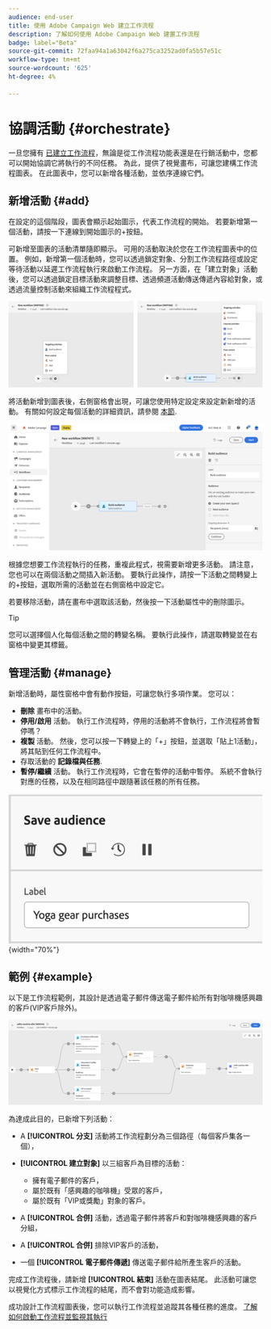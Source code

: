 ```yaml
---
audience: end-user
title: 使用 Adobe Campaign Web 建立工作流程
description: 了解如何使用 Adobe Campaign Web 建置工作流程
badge: label="Beta"
source-git-commit: 72faa94a1a63042f6a275ca3252ad0fa5b57e51c
workflow-type: tm+mt
source-wordcount: '625'
ht-degree: 4%

---
```



# 協調活動 {#orchestrate}

一旦您擁有 [已建立工作流程](create-workflow.md)，無論是從工作流程功能表還是在行銷活動中，您都可以開始協調它將執行的不同任務。 為此，提供了視覺畫布，可讓您建構工作流程圖表。 在此圖表中，您可以新增各種活動，並依序連線它們。

## 新增活動 {#add}

在設定的這個階段，圖表會顯示起始圖示，代表工作流程的開始。 若要新增第一個活動，請按一下連線到開始圖示的+按鈕。

可新增至圖表的活動清單隨即顯示。 可用的活動取決於您在工作流程圖表中的位置。 例如，新增第一個活動時，您可以透過鎖定對象、分割工作流程路徑或設定等待活動以延遲工作流程執行來啟動工作流程。 另一方面，在「建立對象」活動後，您可以透過鎖定目標活動來調整目標、透過頻道活動傳送傳遞內容給對象，或透過流量控制活動來組織工作流程程式。

![](assets/workflow-start.png)

將活動新增到圖表後，右側窗格會出現，可讓您使用特定設定來設定新新增的活動。 有關如何設定每個活動的詳細資訊，請參閱 [本節](activities/about-activities.md).

![](assets/workflow-configure-activities.png)

根據您想要工作流程執行的任務，重複此程式，視需要新增更多活動。 請注意，您也可以在兩個活動之間插入新活動。 要執行此操作，請按一下活動之間轉變上的+按鈕，選取所需的活動並在右側窗格中設定它。

若要移除活動，請在畫布中選取該活動，然後按一下活動屬性中的刪除圖示。

>[!TIP]
>
>您可以選擇個人化每個活動之間的轉變名稱。 要執行此操作，請選取轉變並在右窗格中變更其標籤。

## 管理活動 {#manage}

新增活動時，屬性窗格中會有動作按鈕，可讓您執行多項作業。 您可以：

* **刪除** 畫布中的活動。
* **停用/啟用** 活動。 執行工作流程時，停用的活動將不會執行，工作流程將會暫停嗎？
* **複製** 活動。 然後，您可以按一下轉變上的「+」按鈕，並選取「貼上1活動」，將其貼到任何工作流程中。
* 存取活動的 **記錄檔與任務**.
* **暫停/繼續** 活動。 執行工作流程時，它會在暫停的活動中暫停。 系統不會執行對應的任務，以及在相同路徑中跟隨著該任務的所有任務。

![](assets/activity-action.png){width="70%"}

## 範例 {#example}

以下是工作流程範例，其設計是透過電子郵件傳送電子郵件給所有對咖啡機感興趣的客戶(VIP客戶除外)。

![](assets/workflow-example.png)

為達成此目的，已新增下列活動：

* A **[!UICONTROL 分支]** 活動將工作流程劃分為三個路徑（每個客戶集各一個），
* **[!UICONTROL 建立對象]** 以三組客戶為目標的活動：

   * 擁有電子郵件的客戶，
   * 屬於既有「感興趣的咖啡機」受眾的客戶，
   * 屬於既有「VIP或獎勵」對象的客戶。

* A **[!UICONTROL 合併]** 活動，透過電子郵件將客戶和對咖啡機感興趣的客戶分組，
* A **[!UICONTROL 合併]** 排除VIP客戶的活動，
* 一個 **[!UICONTROL 電子郵件傳遞]** 傳送電子郵件給所產生客戶的活動。

完成工作流程後，請新增 **[!UICONTROL 結束]** 活動在圖表結尾。 此活動可讓您以視覺化方式標示工作流程的結尾，而不會對功能造成影響。

成功設計工作流程圖表後，您可以執行工作流程並追蹤其各種任務的進度。 [了解如何啟動工作流程並監視其執行](start-monitor-workflows.md)
